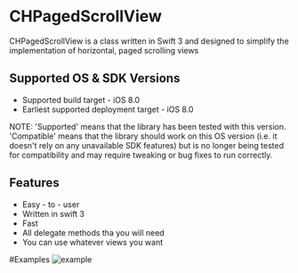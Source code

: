 # CHPagedScrollView

CHPagedScrollView is a class  written in Swift 3 and designed to simplify the implementation of horizontal, paged scrolling views

## Supported OS & SDK Versions
* Supported build target - iOS 8.0 
* Earliest supported deployment target - iOS 8.0

NOTE: 'Supported' means that the library has been tested with this version. 'Compatible' means that the library should work on this OS version (i.e. it doesn't rely on any unavailable SDK features) but is no longer being tested for compatibility and may require tweaking or bug fixes to run correctly.


## Features

* Easy - to - user
* Written in swift 3
* Fast
* All delegate methods tha you will need
* You can use whatever views you want

#Examples
![example](http://www.giphy.com/gifs/3o7TKvimOktYtC8vew)


